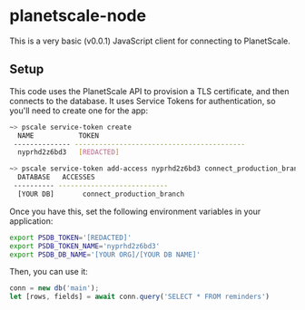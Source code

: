 # planetscale-node

This is a very basic (v0.0.1) JavaScript client for connecting to PlanetScale.

## Setup

This code uses the PlanetScale API to provision a TLS certificate, and then connects to the database. It uses Service Tokens for authentication, so you'll need to create one for the app:

```bash
~> pscale service-token create
  NAME           TOKEN
 -------------- ------------------------------------------
  nyprhd2z6bd3   [REDACTED]

~> pscale service-token add-access nyprhd2z6bd3 connect_production_branch --database [YOUR DB]
  DATABASE   ACCESSES
 ---------- ---------------------------
  [YOUR DB]       connect_production_branch
```

Once you have this, set the following environment variables in your application:

```bash
export PSDB_TOKEN='[REDACTED]'
export PSDB_TOKEN_NAME='nyprhd2z6bd3'
export PSDB_DB_NAME='[YOUR ORG]/[YOUR DB NAME]'
```

Then, you can use it:

```javascript
conn = new db('main');
let [rows, fields] = await conn.query('SELECT * FROM reminders')
```
